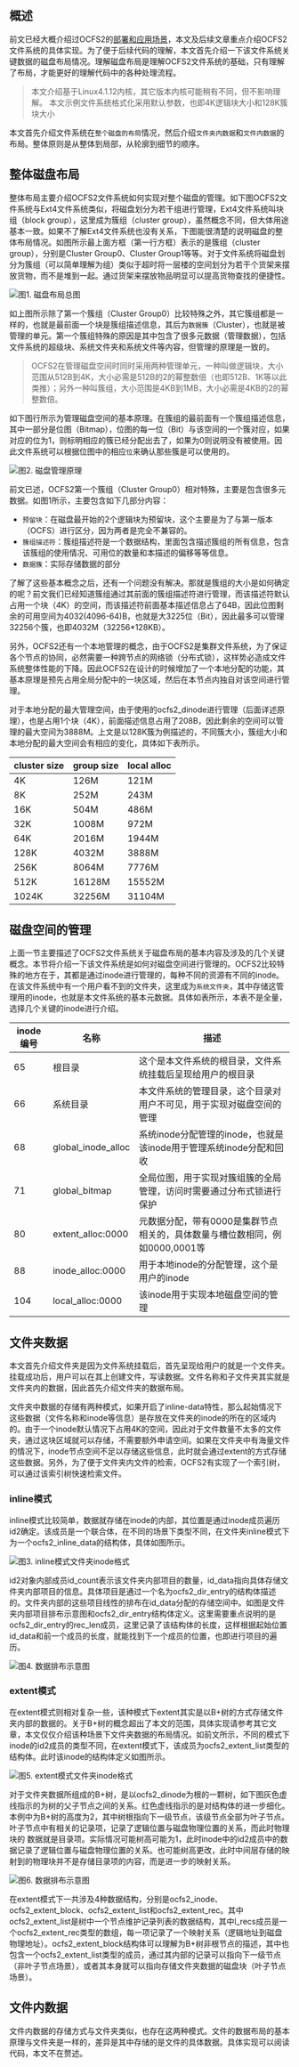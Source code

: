 ## 概述
前文已经大概介绍过OCFS2的[部署和应用场景](http://www.itworld123.com/2018/11/17/ocfs2%e9%9b%86%e7%be%a4%e6%96%87%e4%bb%b6%e7%b3%bb%e7%bb%9f%e5%8f%8a%e7%8e%af%e5%a2%83%e6%90%ad%e5%bb%ba/)，本文及后续文章重点介绍OCFS2文件系统的具体实现。为了便于后续代码的理解，本文首先介绍一下该文件系统关键数据的磁盘布局情况。理解磁盘布局是理解OCFS2文件系统的基础，只有理解了布局，才能更好的理解代码中的各种处理流程。

> 本文介绍基于Linux4.1.12内核，其它版本内核可能稍有不同，但不影响理解。
> 本文示例文件系统格式化采用默认参数，也即4K逻辑块大小和128K簇块大小

本文首先介绍文件系统在`整个磁盘的布局`情况，然后介绍`文件夹内数据`和`文件内数据`的布局。整体原则是从整体到局部，从轮廓到细节的顺序。
## 整体磁盘布局
整体布局主要介绍OCFS2文件系统如何实现对整个磁盘的管理。如下图OCFS2文件系统与Ext4文件系统类似，将磁盘划分为若干组进行管理，Ext4文件系统叫块组（block group），这里成为簇组（cluster group），虽然概念不同，但大体用途基本一致。如果不了解Ext4文件系统也没有关系，下图能很清楚的说明磁盘的整体布局情况。如图所示最上面方框（第一行方框）表示的是簇组（cluster group），分别是Cluster Group0、Cluster Group1等等。对于文件系统将磁盘划分为簇组（可以简单理解为组）类似于超时将一层楼的空间划分为若干个货架来摆放货物，而不是堆到一起。通过货架来摆放物品明显可以提高货物查找的便捷性。

![图1. 磁盘布局总图](http://github.itworld123.com/linux/fs/ocfs2_disk_layout.png)

如上图所示除了第一个簇组（Cluster Group0）比较特殊之外，其它簇组都是一样的，也就是最前面一个块是簇组描述信息，其后为`数据簇`（Cluster），也就是被管理的单元。第一个簇组特殊的原因是其中包含了很多元数据（管理数据），包括文件系统的超级块、系统文件夹和系统文件等内容，但管理的原理是一致的。

> OCFS2在管理磁盘空间时同时采用两种管理单元，一种叫做逻辑块，大小范围从512B到4K，大小必需是512B的2的幂整数倍（也即512B、1K等以此类推）；另外一种叫簇组，大小范围是4KB到1MB，大小必需是4KB的2的幂整数倍。

如下图行所示为管理磁盘空间的基本原理。在簇组的最前面有一个簇组描述信息，其中一部分是位图（Bitmap），位图的每一位（Bit）与该空间的一个簇对应，如果对应的位为1，则标明相应的簇已经分配出去了，如果为0则说明没有被使用。因此文件系统可以根据位图中的相应`位`来确认那些簇是可以使用的。

![图2. 磁盘管理原理](http://github.itworld123.com/linux/fs/ocfs2_cluster_manager.png)

前文已述，OCFS2第一个簇组（Cluster Group0）相对特殊，主要是包含很多元数据。如图1所示，主要包含如下几部分内容：
- `预留块`：在磁盘最开始的2个逻辑块为预留块，这个主要是为了与第一版本（OCFS）进行区分，因为两者是完全不兼容的。
- `簇组描述符`：簇组描述符是一个数据结构，里面包含描述簇组的所有信息，包含该簇组的使用情况、可用位的数量和本描述的偏移等等信息。
- `数据簇`：实际存储数据的部分

了解了这些基本概念之后，还有一个问题没有解决。那就是簇组的大小是如何确定的呢？前文我们已经知道簇组通过其前面的簇组描述符进行管理，而该描述符默认占用一个块（4K）的空间，而该描述符前面基本描述信息占了64B，因此位图剩余的可用空间为4032(4096-64)B，也就是大3225位（Bit），因此最多可以管理32256个簇，也即4032M（32256*128KB）。

另外，OCFS2还有一个本地管理的概念，由于OCFS2是集群文件系统，为了保证各个节点的协同，必然需要一种跨节点的网络锁（分布式锁），这样势必造成文件系统整体性能的下降。因此OCFS2在设计的时候增加了一个本地分配的功能，其基本原理是预先占用全局分配中的一块区域，然后在本节点内独自对该空间进行管理。

对于本地分配的最大管理空间，由于使用的ocfs2_dinode进行管理（后面详述原理），也是占用1个块（4K），前面描述信息占用了208B，因此剩余的空间可以管理的最大空间为3888M。上文是以128K簇为例描述的，不同簇大小，簇组大小和本地分配的最大空间会有相应的变化，具体如下表所示。

| cluster size | group size | local alloc |
|--------------|------------|-------------|
|4K   | 126M   | 121M                |
|8K   |252M    | 243M   |
|16K  | 504M   |   486M|
|32K  | 1008M  | 972M|
|64K  | 2016M  | 1944M|
|128K | 4032M  |  3888M|
|256K |  8064M |  7776M|
|512K | 16128M |  15552M|
|1024K| 32256M |  31104M|

## 磁盘空间的管理
上面一节主要描述了OCFS2文件系统关于磁盘布局的基本内容及涉及的几个关键概念。本节将介绍一下该文件系统是如何对磁盘空间进行管理的。OCFS2比较特殊的地方在于，其都是通过inode进行管理的，每种不同的资源有不同的inode。在该文件系统中有一个用户看不到的文件夹，这里成为`系统文件夹`，其中存储这管理用的inode，也就是本文件系统的基本元数据。具体如表所示，本表不是全量，选择几个关键的inode进行介绍。

| inode编号 | 名称 | 描述 |
|--------------|------------|-------------|
|65   | 根目录   | 这个是本文件系统的根目录，文件系统挂载后呈现给用户的根目录|
|66   | 系统目录 | 本文件系统的管理目录，这个目录对用户不可见，用于实现对磁盘空间的管理|
|68   | global_inode_alloc|系统inode分配管理的inode，也就是该inode用于管理系统inode分配和回收|
|71   | global_bitmap |全局位图，用于实现对簇组簇的全局管理，访问时需要通过分布式锁进行保护|
|80   | extent_alloc:0000   |元数据分配，带有0000是集群节点相关的，具体数量与槽位数相同，例如0000,0001等|
|88   | inode_alloc:0000   |用于本地inode的分配管理，这个是用户的inode|
|104   | local_alloc:0000   | 该inode用于实现本地磁盘空间的管理|


## 文件夹数据
本文首先介绍文件夹是因为文件系统挂载后，首先呈现给用户的就是一个文件夹。挂载成功后，用户可以在其上创建文件，写读数据。文件名称和子文件夹其实就是文件夹内的数据，因此首先介绍文件夹的数据布局。

文件夹中数据的存储有两种模式，如果开启了inline-data特性，那么起始情况下这些数据（文件名称和inode等信息）是存放在文件夹的inode的所在的区域内的。由于一个inode默认情况下占用4K的空间，因此对于文件数量不太多的文件夹，通过这块区域就可以存储，不需要额外申请空间。如果在文件夹中有海量文件的情况下，inode节点空间不足以存储这些信息，此时就会通过extent的方式存储这些数据。另外，为了便于文件夹内文件的检索，OCFS2有实现了一个索引树，可以通过该索引树快速检索文件。

### inline模式
inline模式比较简单，数据就存储在inode的内部，其位置是通过inode成员遍历id2确定。该成员是一个联合体，在不同的场景下类型不同，在文件夹inline模式下为一个ocfs2_inline_data的结构体，具体如图所示。

![图3. inline模式文件夹inode格式](http://github.itworld123.com/linux/fs/ocfs2_dir_inode.png)

id2对象内部成员id_count表示该文件夹内部项目的数量，id_data指向具体存储文件夹内部项目的信息。具体项目是通过一个名为ocfs2_dir_entry的结构体描述的。文件夹内部的这些项目线性的排布在id_data分配的存储空间中。如图是文件夹内部项目排布示意图和ocfs2_dir_entry结构体定义。这里需要重点说明的是ocfs2_dir_entry的rec_len成员，这里记录了该结构体的长度，这样根据起始位置id_data和前一个成员的长度，就能找到下一个成员的位置，也即进行项目的遍历。

![图4. 数据排布示意图](http://github.itworld123.com/linux/fs/ocfs2_dir_layout.png)

### extent模式
在extent模式则相对复杂一些，该种模式下extent其实是以B+树的方式存储文件夹内部的数据的。关于B+树的概念超出了本文的范围，具体实现请参考其它文章，本文仅仅介绍该种场景下文件夹数据的布局情况。如前文所示，不同的模式下inode的id2成员的类型不同，在extent模式下，该成员为ocfs2_extent_list类型的结构体。此时该inode的结构体定义如图所示。

![图5. extent模式文件夹inode格式](http://github.itworld123.com/linux/fs/ocfs2_dir_extent_inode.png)

对于文件夹数据所组成的B+树，是以ocfs2_dinode为根的一颗树，如下图灰色虚线指示的为树的父子节点之间的关系。红色虚线指示的是对结构体的进一步细化。本例中为B+树的高度为2，其中树根指向下一级节点，该级节点全部为叶子节点。叶子节点中有相关的记录项，记录了逻辑位置与磁盘物理位置的关系，而此时物理块的 数据就是目录项。实际情况可能树高可能为1，此时inode中的id2成员中的数据记录了逻辑位置与磁盘物理位置的关系。也可能树高更改，此时中间层存储的映射到的物理块并不是存储目录项的内容，而是进一步的映射关系。

![图6. 数据排布示意图](http://github.itworld123.com/linux/fs/ocfs2_dir_extent_bptree.png)

在extent模式下一共涉及4种数据结构，分别是ocfs2_inode、ocfs2_extent_block、ocfs2_extent_list和ocfs2_extent_rec。其中ocfs2_extent_list是树中一个节点维护记录列表的数据结构，其中l_recs成员是一个ocfs2_extent_rec类型的数组，每一项记录了一个映射关系（逻辑地址到磁盘物理地址）。ocfs2_extent_block结构体可以理解为B+树非根节点的描述，其中也包含一个ocfs2_extent_list类型的成员，通过其内部的记录可以指向下一级节点（非叶子节点场景），或者其本身就可以指向存储文件夹数据的磁盘块（叶子节点场景）。

## 文件内数据
文件内数据的存储方式与文件夹类似，也存在这两种模式。文件的数据布局的基本原理与文件夹是一样的，差异是其中存储的是文件的具体数据。具体实现可以阅读代码，本文不在赘述。

